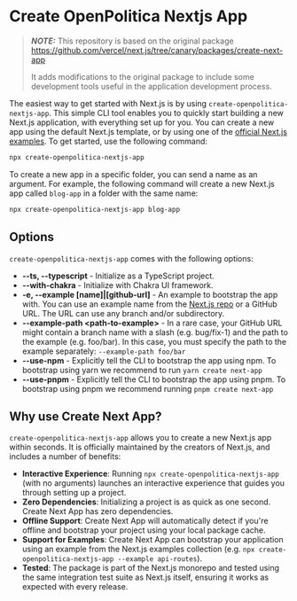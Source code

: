 # Create OpenPolitica Nextjs App

> **_NOTE:_** This repository is based on the original package https://github.com/vercel/next.js/tree/canary/packages/create-next-app
>
> It adds modifications to the original package to include some development
> tools useful in the application development process.

The easiest way to get started with Next.js is by using `create-openpolitica-nextjs-app`. This simple CLI tool enables you to quickly start building a new Next.js application, with everything set up for you. You can create a new app using the default Next.js template, or by using one of the [official Next.js examples](https://github.com/vercel/next.js/tree/canary/examples). To get started, use the following command:

```bash
npx create-openpolitica-nextjs-app
```

To create a new app in a specific folder, you can send a name as an argument. For example, the following command will create a new Next.js app called `blog-app` in a folder with the same name:

```bash
npx create-openpolitica-nextjs-app blog-app
```

## Options

`create-openpolitica-nextjs-app` comes with the following options:

- **--ts, --typescript** - Initialize as a TypeScript project.
- **--with-chakra** - Initialize with Chakra UI framework.
- **-e, --example [name]|[github-url]** - An example to bootstrap the app with. You can use an example name from the [Next.js repo](https://github.com/vercel/next.js/tree/canary/examples) or a GitHub URL. The URL can use any branch and/or subdirectory.
- **--example-path &lt;path-to-example&gt;** - In a rare case, your GitHub URL might contain a branch name with a slash (e.g. bug/fix-1) and the path to the example (e.g. foo/bar). In this case, you must specify the path to the example separately: `--example-path foo/bar`
- **--use-npm** - Explicitly tell the CLI to bootstrap the app using npm. To bootstrap using yarn we recommend to run `yarn create next-app`
- **--use-pnpm** - Explicitly tell the CLI to bootstrap the app using pnpm. To bootstrap using pnpm we recommend running `pnpm create next-app`

## Why use Create Next App?

`create-openpolitica-nextjs-app` allows you to create a new Next.js app within seconds. It is officially maintained by the creators of Next.js, and includes a number of benefits:

- **Interactive Experience**: Running `npx create-openpolitica-nextjs-app` (with no arguments) launches an interactive experience that guides you through setting up a project.
- **Zero Dependencies**: Initializing a project is as quick as one second. Create Next App has zero dependencies.
- **Offline Support**: Create Next App will automatically detect if you're offline and bootstrap your project using your local package cache.
- **Support for Examples**: Create Next App can bootstrap your application using an example from the Next.js examples collection (e.g. `npx create-openpolitica-nextjs-app --example api-routes`).
- **Tested**: The package is part of the Next.js monorepo and tested using the same integration test suite as Next.js itself, ensuring it works as expected with every release.
